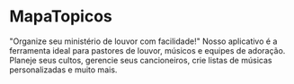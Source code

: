 # MapaTopicos
"Organize seu ministério de louvor com facilidade!" Nosso aplicativo é a ferramenta ideal para pastores de louvor, músicos e equipes de adoração. Planeje seus cultos, gerencie seus cancioneiros, crie listas de músicas personalizadas e muito mais.
